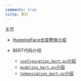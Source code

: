 ```yaml
---
comments: true
title: 索引
---
```


主页

- [HuggingFace仓库整体介绍](./repositories/repositories.md)

- BERT代码介绍
    - [`configuration_bert.py`介绍](./bert/configuration/configuration.md)
    - [`modeling_bert.py`介绍](./bert/modeling/modeling.md)
    - [`tokenization_bert.py`介绍](./bert/tokenization/tokenization.md)
